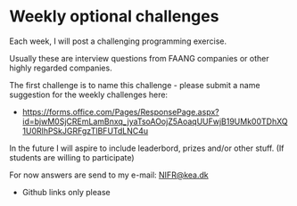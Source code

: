 # Weekly optional challenges

Each week, I will post a challenging programming exercise.

Usually these are interview questions from FAANG companies or other highly regarded companies.

The first challenge is to name this challenge - please submit a name suggestion for the weekly challenges here: 

- https://forms.office.com/Pages/ResponsePage.aspx?id=bjwM0SjCREmLamBnxq_jyaTsoAOojZ5AoaqUUFwjB19UMk00TDhXQ1U0RlhPSkJGRFgzTlBFUTdLNC4u

In the future I will aspire to include leaderbord, prizes and/or other stuff. (If students are willing to participate)

For now answers are send to my e-mail: NIFR@kea.dk

- Github links only please